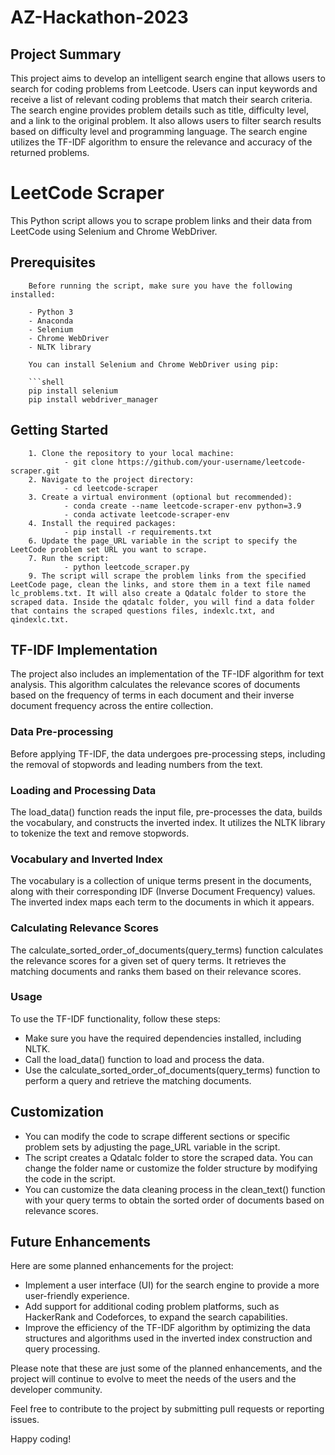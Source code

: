 # AZ-Hackathon-2023

## Project Summary
This project aims to develop an intelligent search engine that allows users to search for coding problems from Leetcode. Users can input keywords and receive a list of relevant coding problems that match their search criteria. The search engine provides problem details such as title, difficulty level, and a link to the original problem. It also allows users to filter search results based on difficulty level and programming language. The search engine utilizes the TF-IDF algorithm to ensure the relevance and accuracy of the returned problems.

# LeetCode Scraper

This Python script allows you to scrape problem links and their data from LeetCode using Selenium and Chrome WebDriver.

## Prerequisites

        Before running the script, make sure you have the following installed:

        - Python 3
        - Anaconda
        - Selenium
        - Chrome WebDriver
        - NLTK library

        You can install Selenium and Chrome WebDriver using pip:

        ```shell
        pip install selenium
        pip install webdriver_manager
        
## Getting Started

        1. Clone the repository to your local machine: 
                - git clone https://github.com/your-username/leetcode-scraper.git
        2. Navigate to the project directory:
                - cd leetcode-scraper
        3. Create a virtual environment (optional but recommended):
                - conda create --name leetcode-scraper-env python=3.9
                - conda activate leetcode-scraper-env
        4. Install the required packages:
                - pip install -r requirements.txt
        6. Update the page_URL variable in the script to specify the LeetCode problem set URL you want to scrape.
        7. Run the script:
                - python leetcode_scraper.py
        9. The script will scrape the problem links from the specified LeetCode page, clean the links, and store them in a text file named lc_problems.txt. It will also create a Qdatalc folder to store the scraped data. Inside the qdatalc folder, you will find a data folder that contains the scraped questions files, indexlc.txt, and qindexlc.txt.

## TF-IDF Implementation
The project also includes an implementation of the TF-IDF algorithm for text analysis. This algorithm calculates the relevance scores of documents based on the frequency of terms in each document and their inverse document frequency across the entire collection.

### Data Pre-processing
Before applying TF-IDF, the data undergoes pre-processing steps, including the removal of stopwords and leading numbers from the text.

### Loading and Processing Data
The load_data() function reads the input file, pre-processes the data, builds the vocabulary, and constructs the inverted index. It utilizes the NLTK library to tokenize the text and remove stopwords.

### Vocabulary and Inverted Index
The vocabulary is a collection of unique terms present in the documents, along with their corresponding IDF (Inverse Document Frequency) values. The inverted index maps each term to the documents in which it appears.

### Calculating Relevance Scores
The calculate_sorted_order_of_documents(query_terms) function calculates the relevance scores for a given set of query terms. It retrieves the matching documents and ranks them based on their relevance scores.

### Usage
To use the TF-IDF functionality, follow these steps:

- Make sure you have the required dependencies installed, including NLTK.
- Call the load_data() function to load and process the data.
- Use the calculate_sorted_order_of_documents(query_terms) function to perform a query and retrieve the matching documents.
        
## Customization

- You can modify the code to scrape different sections or specific problem sets by adjusting the page_URL variable in the script.
- The script creates a Qdatalc folder to store the scraped data. You can change the folder name or customize the folder structure by modifying the code in the script.
- You can customize the data cleaning process in the clean_text() function with your query terms to obtain the sorted order of documents based on relevance scores.

## Future Enhancements

Here are some planned enhancements for the project:

- Implement a user interface (UI) for the search engine to provide a more user-friendly experience.
- Add support for additional coding problem platforms, such as HackerRank and Codeforces, to expand the search capabilities.
- Improve the efficiency of the TF-IDF algorithm by optimizing the data structures and algorithms used in the inverted index construction and query processing.

Please note that these are just some of the planned enhancements, and the project will continue to evolve to meet the needs of the users and the developer community.

Feel free to contribute to the project by submitting pull requests or reporting issues.

Happy coding!
